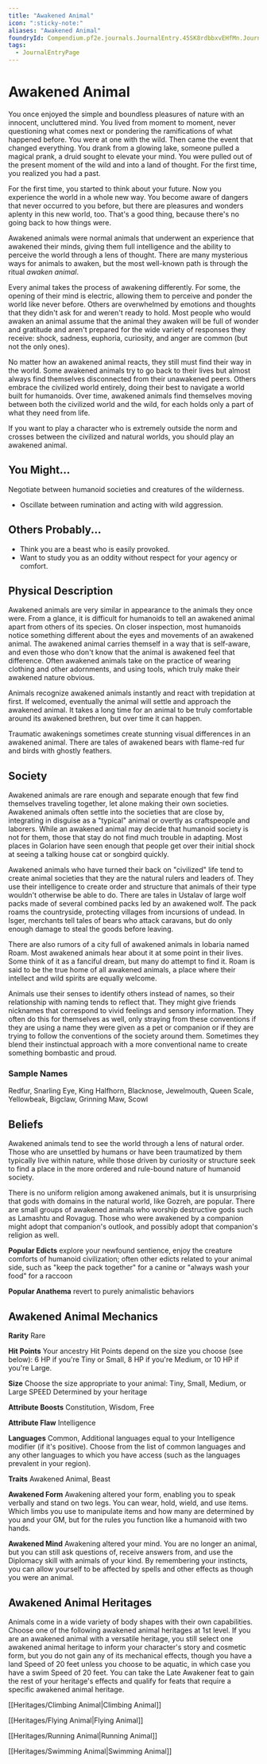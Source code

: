 ```yaml
---
title: "Awakened Animal"
icon: ":sticky-note:"
aliases: "Awakened Animal"
foundryId: Compendium.pf2e.journals.JournalEntry.45SK8rdbbxvEHfMn.JournalEntryPage.jX3VHEFgpqqUy0aP
tags:
  - JournalEntryPage
---
```


# Awakened Animal
You once enjoyed the simple and boundless pleasures of nature with an innocent, uncluttered mind. You lived from moment to moment, never questioning what comes next or pondering the ramifications of what happened before. You were at one with the wild. Then came the event that changed everything. You drank from a glowing lake, someone pulled a magical prank, a druid sought to elevate your mind. You were pulled out of the present moment of the wild and into a land of thought. For the first time, you realized you had a past.

For the first time, you started to think about your future. Now you experience the world in a whole new way. You become aware of dangers that never occurred to you before, but there are pleasures and wonders aplenty in this new world, too. That's a good thing, because there's no going back to how things were.

Awakened animals were normal animals that underwent an experience that awakened their minds, giving them full intelligence and the ability to perceive the world through a lens of thought. There are many mysterious ways for animals to awaken, but the most well-known path is through the ritual _awaken animal_.

Every animal takes the process of awakening differently. For some, the opening of their mind is electric, allowing them to perceive and ponder the world like never before. Others are overwhelmed by emotions and thoughts that they didn't ask for and weren't ready to hold. Most people who would awaken an animal assume that the animal they awaken will be full of wonder and gratitude and aren't prepared for the wide variety of responses they receive: shock, sadness, euphoria, curiosity, and anger are common (but not the only ones).

No matter how an awakened animal reacts, they still must find their way in the world. Some awakened animals try to go back to their lives but almost always find themselves disconnected from their unawakened peers. Others embrace the civilized world entirely, doing their best to navigate a world built for humanoids. Over time, awakened animals find themselves moving between both the civilized world and the wild, for each holds only a part of what they need from life.

If you want to play a character who is extremely outside the norm and crosses between the civilized and natural worlds, you should play an awakened animal.

## You Might...

Negotiate between humanoid societies and creatures of the wilderness.

*   Oscillate between rumination and acting with wild aggression.

## Others Probably...

*   Think you are a beast who is easily provoked.
*   Want to study you as an oddity without respect for your agency or comfort.

## Physical Description

Awakened animals are very similar in appearance to the animals they once were. From a glance, it is difficult for humanoids to tell an awakened animal apart from others of its species. On closer inspection, most humanoids notice something different about the eyes and movements of an awakened animal. The awakened animal carries themself in a way that is self-aware, and even those who don't know that the animal is awakened feel that difference. Often awakened animals take on the practice of wearing clothing and other adornments, and using tools, which truly make their awakened nature obvious.

Animals recognize awakened animals instantly and react with trepidation at first. If welcomed, eventually the animal will settle and approach the awakened animal. It takes a long time for an animal to be truly comfortable around its awakened brethren, but over time it can happen.

Traumatic awakenings sometimes create stunning visual differences in an awakened animal. There are tales of awakened bears with flame-red fur and birds with ghostly feathers.

## Society

Awakened animals are rare enough and separate enough that few find themselves traveling together, let alone making their own societies. Awakened animals often settle into the societies that are close by, integrating in disguise as a "typical" animal or overtly as craftspeople and laborers. While an awakened animal may decide that humanoid society is not for them, those that stay do not find much trouble in adapting. Most places in Golarion have seen enough that people get over their initial shock at seeing a talking house cat or songbird quickly.

Awakened animals who have turned their back on "civilized" life tend to create animal societies that they are the natural rulers and leaders of. They use their intelligence to create order and structure that animals of their type wouldn't otherwise be able to do. There are tales in Ustalav of large wolf packs made of several combined packs led by an awakened wolf. The pack roams the countryside, protecting villages from incursions of undead. In Isger, merchants tell tales of bears who attack caravans, but do only enough damage to steal the goods before leaving.

There are also rumors of a city full of awakened animals in Iobaria named Roam. Most awakened animals hear about it at some point in their lives. Some think of it as a fanciful dream, but many do attempt to find it. Roam is said to be the true home of all awakened animals, a place where their intellect and wild spirits are equally welcome.

Animals use their senses to identify others instead of names, so their relationship with naming tends to reflect that. They might give friends nicknames that correspond to vivid feelings and sensory information. They often do this for themselves as well, only straying from these conventions if they are using a name they were given as a pet or companion or if they are trying to follow the conventions of the society around them. Sometimes they blend their instinctual approach with a more conventional name to create something bombastic and proud.

### Sample Names

Redfur, Snarling Eye, King Halfhorn, Blacknose, Jewelmouth, Queen Scale, Yellowbeak, Bigclaw, Grinning Maw, Scowl

## Beliefs

Awakened animals tend to see the world through a lens of natural order. Those who are unsettled by humans or have been traumatized by them typically live within nature, while those driven by curiosity or structure seek to find a place in the more ordered and rule-bound nature of humanoid society.

There is no uniform religion among awakened animals, but it is unsurprising that gods with domains in the natural world, like Gozreh, are popular. There are small groups of awakened animals who worship destructive gods such as Lamashtu and Rovagug. Those who were awakened by a companion might adopt that companion's outlook, and possibly adopt that companion's religion as well.

**Popular Edicts** explore your newfound sentience, enjoy the creature comforts of humanoid civilization; often other edicts related to your animal side, such as "keep the pack together" for a canine or "always wash your food" for a raccoon

**Popular Anathema** revert to purely animalistic behaviors

## Awakened Animal Mechanics

**Rarity** Rare

**Hit Points** Your ancestry Hit Points depend on the size you choose (see below): 6 HP if you're Tiny or Small, 8 HP if you're Medium, or 10 HP if you're Large.

**Size** Choose the size appropriate to your animal: Tiny, Small, Medium, or Large SPEED Determined by your heritage

**Attribute Boosts** Constitution, Wisdom, Free

**Attribute Flaw** Intelligence

**Languages** Common, Additional languages equal to your Intelligence modifier (if it's positive). Choose from the list of common languages and any other languages to which you have access (such as the languages prevalent in your region).

**Traits** Awakened Animal, Beast

**Awakened Form** Awakening altered your form, enabling you to speak verbally and stand on two legs. You can wear, hold, wield, and use items. Which limbs you use to manipulate items and how many are determined by you and your GM, but for the rules you function like a humanoid with two hands.

**Awakened Mind** Awakening altered your mind. You are no longer an animal, but you can still ask questions of, receive answers from, and use the Diplomacy skill with animals of your kind. By remembering your instincts, you can allow yourself to be affected by spells and other effects as though you were an animal.

## Awakened Animal Heritages

Animals come in a wide variety of body shapes with their own capabilities. Choose one of the following awakened animal heritages at 1st level. If you are an awakened animal with a versatile heritage, you still select one awakened animal heritage to inform your character's story and cosmetic form, but you do not gain any of its mechanical effects, though you have a land Speed of 20 feet unless you choose to be aquatic, in which case you have a swim Speed of 20 feet. You can take the Late Awakener feat to gain the rest of your heritage's effects and qualify for feats that require a specific awakened animal heritage.

[[Heritages/Climbing Animal|Climbing Animal]]

[[Heritages/Flying Animal|Flying Animal]]

[[Heritages/Running Animal|Running Animal]]

[[Heritages/Swimming Animal|Swimming Animal]]